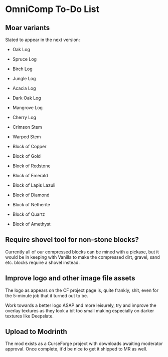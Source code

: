 # OmniComp To-Do List

## Moar variants

Slated to appear in the next version:

  - Oak Log
  - Spruce Log
  - Birch Log
  - Jungle Log
  - Acacia Log
  - Dark Oak Log
  - Mangrove Log
  - Cherry Log
  - Crimson Stem
  - Warped Stem

  - Block of Copper
  - Block of Gold
  - Block of Redstone
  - Block of Emerald
  - Block of Lapis Lazuli
  - Block of Diamond
  - Block of Netherite
  - Block of Quartz
  - Block of Amethyst

## Require shovel tool for non-stone blocks?

Currently all of our compressed blocks can be mined with a pickaxe, but it
would be in keeping with Vanilla to make the compressed dirt, gravel, sand etc.
blocks require a shovel instead.

## Improve logo and other image file assets

The logo as appears on the CF project page is, quite frankly, shit, even
for the 5-minute job that it turned out to be.

Work towards a better logo ASAP and more leisurely, try and improve the
overlay textures as they look a bit too small making especially on darker
textures like Deepslate.

## Upload to Modrinth

The mod exists as a CurseForge project with downloads awaiting moderator
approval.  Once complete, it'd be nice to get it shipped to MR as well.

<!--
vim: ts=2 sw=2 et fdm=marker :
-->
